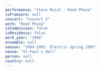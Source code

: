 ```yaml
---
performance: "Steve Reich - Reed Phase"
isPremiere: null
concert: "Concert 2"
work: "Reed Phase"
isCommission: false
isResidency: false
work_year: "1966"
ensemble: null
season: "1994-1995: Electric Spring 1995"
venue: "St-Paul's Hall"
person: null
country: null
---
```


